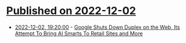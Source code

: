 # [Published on 2022-12-02](index.md)

* [2022-12-02, 19:20:00](https://tech.slashdot.org/story/22/12/02/1750200/google-shuts-down-duplex-on-the-web-its-attempt-to-bring-ai-smarts-to-retail-sites-and-more?utm_source=rss1.0mainlinkanon&utm_medium=feed) - [Google Shuts Down Duplex on the Web, Its Attempt To Bring AI Smarts To Retail Sites and More](https://tech.slashdot.org/story/22/12/02/1750200/google-shuts-down-duplex-on-the-web-its-attempt-to-bring-ai-smarts-to-retail-sites-and-more?utm_source=rss1.0mainlinkanon&utm_medium=feed)
